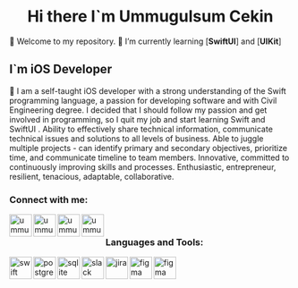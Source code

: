<h1 align="center"> Hi there I`m Ummugulsum Cekin </h1>
 
👋 Welcome to my repository.
🌱 I’m currently learning [**SwiftUI**] and [**UIKit**]

## I`m iOS Developer
 🥅 I am a self-taught iOS developer with a strong understanding of the Swift programming language, a passion for developing software and with Civil Engineering degree. I decided that I should follow my passion and get involved in programming, so I quit my job and start learning Swift and SwiftUI . Ability to effectively share technical information, communicate technical issues and solutions to all levels of business. Able to juggle multiple projects - can identify primary and secondary objectives, prioritize time, and communicate timeline to team members. Innovative, committed to continuously improving skills and processes. Enthusiastic, entrepreneur, resilient, tenacious, adaptable, collaborative.

### Connect with me:

[<img src="https://edent.github.io/SuperTinyIcons/images/svg/linkedin.svg" align="left" alt="ummugulsumcekın | LinkedIn" width="40px" />](https://www.linkedin.com/in/ummugulsumcekın/)

[<img src="https://edent.github.io/SuperTinyIcons/images/svg/instagram.svg" align="left" alt="ummugulsumcekın | instagram" width="40px" />](https://www.instagram.com/ummugulsumcekin/)
[<img src="https://edent.github.io/SuperTinyIcons/images/svg/twitter.svg" align="left" alt="ummugulsumcekın | twitter" width="40px" />](https://twitter.com/ummuglsmcekin)
[<img src="https://edent.github.io/SuperTinyIcons/images/svg/medium.svg" align="left" alt="ummugulsumcekın | medium" width="40px" />](https://medium.com/@ummugulsumcekin)

 
 
 <br>
 

### Languages and Tools:

<img align="left" alt="swift" width="40px" height="40" src="https://www.vectorlogo.zone/logos/swift/swift-icon.svg" />


<img align="left" alt="postgresql" height="40" src="https://img.icons8.com/color/40/000000/postgreesql.png"/>

<img align="left" alt="sqlite" height="40" src="https://seekvectorlogo.com/wp-content/uploads/2019/07/sqlite-vector-logo.png" />

<img align="left" alt="slack" height="40" src="https://seekvectorlogo.com/wp-content/uploads/2019/05/slack-technologies-vector-logo.png"/>

<img align="left" alt="jira" height="40" src="https://img.icons8.com/color/40/000000/jira.png"/>

<img align="left" alt="figma" height="40" src="https://www.vectorlogo.zone/logos/figma/figma-icon.svg" />

<img align="left" alt="figma" height="40" src="https://www.vectorlogo.zone/logos/firebase/firebase-icon.svg" />


 
